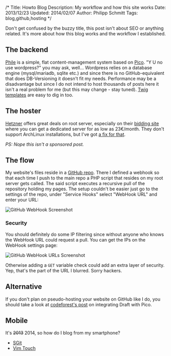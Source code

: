 /*
Title: Howto Blog
Description: My workflow and how this site works
Date: 2013/12/23
Updated: 2014/02/07
Author: Philipp Schmitt
Tags: blog,github,hosting
*/

Don't get confused by the buzzy title, this post isn't about SEO or anything related. It's more about how this blog works and the workflow I established.

## The backend

[Phile](http://philecms.github.io/Phile/ "Phile's homepage") is a simple, flat content-management system based on [Pico](http://pico.dev7studios.com "Pico's homepage"). "Y U no use wordpress?" you may ask, well... Wordpress relies on a database engine (mysql/mariadb, sqlite etc.) and since there is no GitHub-equivalent that does DB-Versioning it doesn't fit my needs.
Performance may be a disadvantage but since I do not intend to host thousands of posts here it isn't a real problem for me (but this may change - stay tuned).
[Twig templates](http://twig.sensiolabs.org/ "Twig's homepage") are easy to dig in too.

## The hoster

[Hetzner](http://hetzner.de "Hetzner homepage") offers great deals on root server, especially on their [bidding site](https://robot.your-server.de/order/market "Hetzner robot bidding") where you can get a dedicated server for as low as 23€/month. They don't support ArchLinux installations, but I've got [a fix for that](https://github.com/pschmitt/hetzner-arch "Install ArchLinux on a Hetzner root server").

_PS: Nope this isn't a sponsored post._

## The flow

My website's files reside in a [GitHub repo](https://github.com/pschmitt/schmitt.co/ "GitHub - schmitt.co"). There I defined a webhook so that each time I push to the main repo a PHP script that resides on my root server gets called. The said script executes a recursive pull of the repository holding my pages. The setup couldn't be easier just go to the settings of the repo, under "Service Hooks" select "WebHook URL" and enter your URL:

![GitHub WebHook Screenshot](%base_url%/content/howto-blog/img/gihub-webhook.png)

### Security

You should definitely do some IP filtering since without anyone who knows the WebHook URL could request a pull. You can get the IPs on the WebHook settings page:

![GitHub WebHook URLs Screenshot](%base_url%/content/howto-blog/img/github-webhook-urls.png)

Otherwise adding a `GET` variable check could add an extra layer of security. Yep, that's the part of the URL I blurred. Sorry hackers.

## Alternative

If you don't plan on pseudo-hosting your website on GitHub like I do, you should take a look at [codeforest's post](http://www.codeforest.net/pico-cms-and-draft "Pico CMS and Draft – awesome blogging solution") on integrating Draft with Pico.

## Mobile

It's <del>2013</del> 2014, so how do I blog from my smartphone?

* [SGit](https://play.google.com/store/apps/details?id=me.sheimi.sgit "Play Store - SGit")
* [Vim Touch](https://play.google.com/store/apps/details?id=net.momodalo.app.vimtouch "Play Store - Vim Touch")
